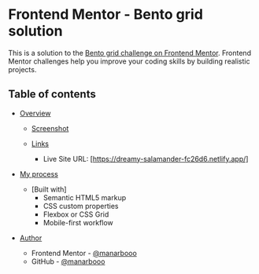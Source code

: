 # Frontend Mentor - Bento grid solution

This is a solution to the [Bento grid challenge on Frontend Mentor](https://www.frontendmentor.io/challenges/bento-grid-RMydElrlOj). Frontend Mentor challenges help you improve your coding skills by building realistic projects. 

## Table of contents

- [Overview](#overview)

  - [Screenshot](assets/images/desktop-design.jpg)
  
  - [Links](#links)
    - Live Site URL: [https://dreamy-salamander-fc26d6.netlify.app/]

    
- [My process](#my-process)
  - [Built with]
    - Semantic HTML5 markup
    - CSS custom properties
    - Flexbox or CSS Grid
    - Mobile-first workflow

  
- [Author](#Author)
  - Frontend Mentor - [@manarbooo](https://www.frontendmentor.io/profile/manarbooo)
  - GitHub - [@manarbooo](https://github.com/manarbooo)



